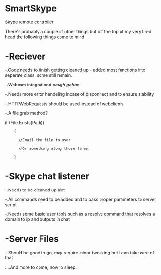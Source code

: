 SmartSkype
==========

Skype remote controller

There's probably a couple of other things but off the top of my very tired head the following things come to mind

-Reciever
=========

-.Code needs to finish getting cleaned up - added most functions into seperate class, some still remain.

-.Webcam integrationd *cough gohan*

-.Needs more error handeling incase of disconnect and to ensure stability

-.HTTPWebRequests should be used instead of webclients

-.A file grab method?

  if (File.Exists(Path))

        {

          //Email the file to user

          //Or something along those lines
       
        } 


-Skype chat listener
====================

-.Needs to be cleaned up alot

-.All commands need to be added and to pass proper parameters to server script

-.Needs some basic user tools such as a resolve command that resolves a domain to ip and outputs in chat


-Server Files
=============

-.Should be good to go, may require minor tweaking but I can take care of that


....And more to come, now to sleep.
